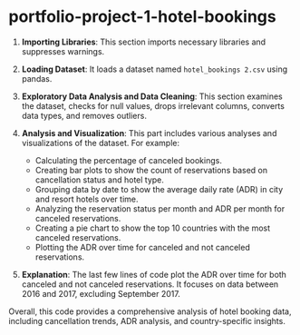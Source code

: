 # portfolio-project-1-hotel-bookings
1. **Importing Libraries**: This section imports necessary libraries and suppresses warnings.

2. **Loading Dataset**: It loads a dataset named `hotel_bookings 2.csv` using pandas.

3. **Exploratory Data Analysis and Data Cleaning**: This section examines the dataset, checks for null values, drops irrelevant columns, converts data types, and removes outliers.

4. **Analysis and Visualization**: This part includes various analyses and visualizations of the dataset. For example:
   - Calculating the percentage of canceled bookings.
   - Creating bar plots to show the count of reservations based on cancellation status and hotel type.
   - Grouping data by date to show the average daily rate (ADR) in city and resort hotels over time.
   - Analyzing the reservation status per month and ADR per month for canceled reservations.
   - Creating a pie chart to show the top 10 countries with the most canceled reservations.
   - Plotting the ADR over time for canceled and not canceled reservations.

5. **Explanation**: The last few lines of code plot the ADR over time for both canceled and not canceled reservations. It focuses on data between 2016 and 2017, excluding September 2017.

Overall, this code provides a comprehensive analysis of hotel booking data, including cancellation trends, ADR analysis, and country-specific insights.

